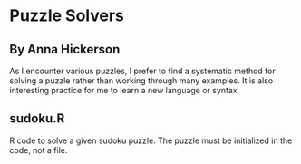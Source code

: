 # Puzzle Solvers
## By Anna Hickerson

As I encounter various puzzles, I prefer to find a systematic method for solving a puzzle rather than working through many examples.  It is also interesting practice for me to learn a new language or syntax

## sudoku.R

R code to solve a given sudoku puzzle.  The puzzle must be initialized in the code, not a file.